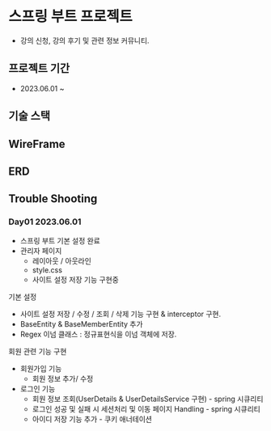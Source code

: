 # 스프링 부트 프로젝트
- 강의 신청, 강의 후기 및 관련 정보 커뮤니티.

## 프로젝트 기간
- 2023.06.01 ~

## 기술 스택

## WireFrame

## ERD

## Trouble Shooting

### Day01 2023.06.01
- 스프링 부트 기본 설정 완료
- 관리자 페이지
  - 레이아웃 / 아웃라인
  - style.css
  - 사이트 설정 저장 기능 구현중

기본 설정
- 사이트 설정 저장 / 수정 / 조회 / 삭제 기능 구현 & interceptor 구현.
- BaseEntity & BaseMemberEntity 추가
- Regex 이넘 클래스 : 정규표현식을 이넘 객체에 저장.

회원 관련 기능 구현
- 회원가입 기능
  - 회원 정보 추가/ 수정
- 로그인 기능
  - 회원 정보 조회(UserDetails & UserDetailsService 구현) - spring 시큐리티
  - 로그인 성공 및 실패 시 세션처리 및 이동 페이지 Handling - spring 시큐리티
  - 아이디 저장 기능 추가 - 쿠키 애너테이션